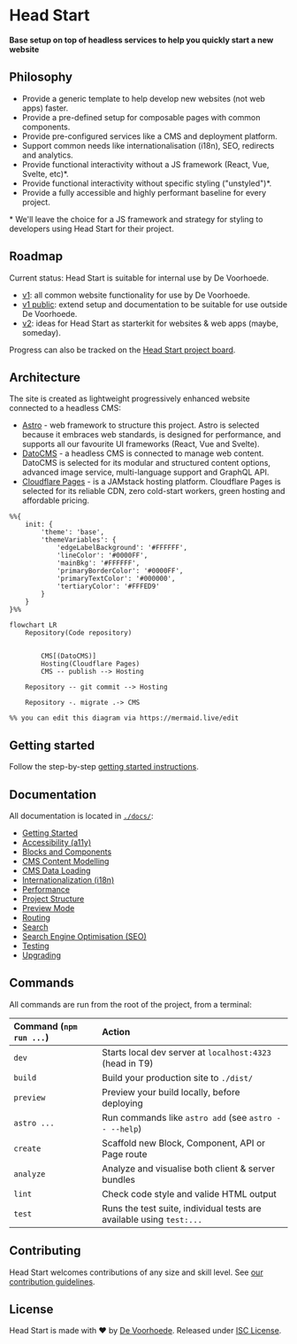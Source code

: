 # Head Start

**Base setup on top of headless services to help you quickly start a new website**

## Philosophy

- Provide a generic template to help develop new websites (not web apps) faster.
- Provide a pre-defined setup for composable pages with common components.
- Provide pre-configured services like a CMS and deployment platform.
- Support common needs like internationalisation (i18n), SEO, redirects and analytics.
- Provide functional interactivity without a JS framework (React, Vue, Svelte, etc)*.
- Provide functional interactivity without specific styling ("unstyled")*.
- Provide a fully accessible and highly performant baseline for every project.

\* We'll leave the choice for a JS framework and strategy for styling to developers using Head Start for their project.

## Roadmap

Current status: Head Start is suitable for internal use by De Voorhoede.

- [v1](https://github.com/voorhoede/head-start/issues?q=is%3Aissue+is%3Aopen+label%3A%22v1%22+): all common website functionality for use by De Voorhoede.
- [v1 public](https://github.com/voorhoede/head-start/issues?q=is%3Aissue+is%3Aopen+label%3A%22v1+public%22+): extend setup and documentation to be suitable for use outside De Voorhoede.
- [v2](https://github.com/voorhoede/head-start/issues/77): ideas for Head Start as starterkit for websites & web apps (maybe, someday).

Progress can also be tracked on the [Head Start project board](https://github.com/orgs/voorhoede/projects/5).

## Architecture

The site is created as lightweight progressively enhanced website connected to a headless CMS:

- [Astro](https://astro.build/) - web framework to structure this project. Astro is selected because it embraces web standards, is designed for performance, and supports all our favourite UI frameworks (React, Vue and Svelte).
- [DatoCMS](https://www.datocms.com/) - a headless CMS is connected to manage web content. DatoCMS is selected for its modular and structured content options, advanced image service, multi-language support and GraphQL API.
- [Cloudflare Pages](https://pages.cloudflare.com/) - is a JAMstack hosting platform. Cloudflare Pages is selected for its reliable CDN, zero cold-start workers, green hosting and affordable pricing.

```mermaid
%%{
    init: {
        'theme': 'base',
        'themeVariables': {
            'edgeLabelBackground': '#FFFFFF',
            'lineColor': '#0000FF',
            'mainBkg': '#FFFFFF',
            'primaryBorderColor': '#0000FF',
            'primaryTextColor': '#000000',
            'tertiaryColor': '#FFFED9'
        }
    }
}%%

flowchart LR
    Repository(Code repository)


        CMS[(DatoCMS)]
        Hosting(Cloudflare Pages)
        CMS -- publish --> Hosting

    Repository -- git commit --> Hosting

    Repository -. migrate .-> CMS

%% you can edit this diagram via https://mermaid.live/edit
```

## Getting started

Follow the step-by-step [getting started instructions](./docs/getting-started.md).

## Documentation

All documentation is located in [`./docs/`](docs/):

- [Getting Started](./docs/getting-started.md)
- [Accessibility (a11y)](./docs/accessibility.md)
- [Blocks and Components](./docs/blocks-and-components.md)
- [CMS Content Modelling](./docs/cms-content-modelling.md)
- [CMS Data Loading](./docs/cms-data-loading.md)
- [Internationalization (i18n)](./docs/i18n.md)
- [Performance](./docs/performance.md)
- [Project Structure](./docs/project-structure.md)
- [Preview Mode](./docs/preview-mode.md)
- [Routing](./docs/routing.md)
- [Search](./docs/search.md)
- [Search Engine Optimisation (SEO)](./docs/seo.md)
- [Testing](./docs/testing.md)
- [Upgrading](./docs/upgrading.md)

## Commands

All commands are run from the root of the project, from a terminal:

| Command (`npm run ...`) | Action
|:------------------------| :-----------------------------------------------
| `dev`                   | Starts local dev server at `localhost:4323` (head in T9)
| `build`                 | Build your production site to `./dist/`
| `preview`               | Preview your build locally, before deploying
| `astro ...`             | Run commands like `astro add` (see `astro -- --help`)
| `create`                | Scaffold new Block, Component, API or Page route
| `analyze`               | Analyze and visualise both client & server bundles
| `lint`                  | Check code style and valide HTML output
| `test`                  | Runs the test suite, individual tests are available using `test:...`

## Contributing

Head Start welcomes contributions of any size and skill level. See [our contribution guidelines](./.github/CONTRIBUTING.md).

## License

Head Start is made with ❤️ by [De Voorhoede](https://www.voorhoede.nl/en/).
Released under [ISC License](./LICENSE.md).

